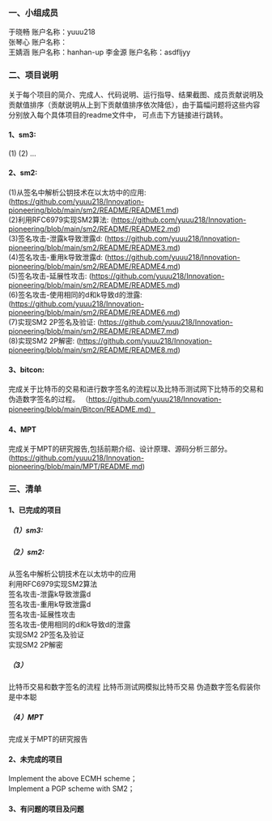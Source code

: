 ### 一、小组成员    
于晓畅  账户名称：yuuu218  
张琴心  账户名称：  
王婧涵  账户名称：hanhan-up
李金源  账户名称：asdfljyy<br>
### 二、项目说明  
关于每个项目的简介、完成人、代码说明、运行指导、结果截图、成员贡献说明及贡献值排序（贡献说明从上到下贡献值排序依次降低），由于篇幅问题将这些内容分别放入每个具体项目的readme文件中，
可点击下方链接进行跳转。  
#### 1、sm3:
(1)
(2)
...
#### 2、sm2:  
(1)从签名中解析公钥技术在以太坊中的应用: (https://github.com/yuuu218/Innovation-pioneering/blob/main/sm2/README/README1.md)    
(2)利用RFC6979实现SM2算法:   (https://github.com/yuuu218/Innovation-pioneering/blob/main/sm2/README/README2.md)  
(3)签名攻击-泄露k导致泄露d:  (https://github.com/yuuu218/Innovation-pioneering/blob/main/sm2/README/README3.md)  
(4)签名攻击-重用k导致泄露d:  (https://github.com/yuuu218/Innovation-pioneering/blob/main/sm2/README/README4.md)  
(5)签名攻击-延展性攻击:  (https://github.com/yuuu218/Innovation-pioneering/blob/main/sm2/README/README5.md)  
(6)签名攻击-使用相同的d和k导致d的泄露:  (https://github.com/yuuu218/Innovation-pioneering/blob/main/sm2/README/README6.md)  
(7)实现SM2 2P签名及验证:  (https://github.com/yuuu218/Innovation-pioneering/blob/main/sm2/README/README7.md)    
(8)实现SM2 2P解密: (https://github.com/yuuu218/Innovation-pioneering/blob/main/sm2/README/README8.md)   
#### 3、bitcon:  
完成关于比特币的交易和进行数字签名的流程以及比特币测试网下比特币的交易和伪造数字签名的过程。
（https://github.com/yuuu218/Innovation-pioneering/blob/main/Bitcon/README.md）

#### 4、MPT<br>
完成关于MPT的研究报告,包括前期介绍、设计原理、源码分析三部分。<br>
(https://github.com/yuuu218/Innovation-pioneering/blob/main/MPT/README.md)<br>
### 三、清单  
#### 1、已完成的项目  
##### （1）sm3:  

##### （2）sm2:  
从签名中解析公钥技术在以太坊中的应用  
利用RFC6979实现SM2算法  
签名攻击-泄露k导致泄露d  
签名攻击-重用k导致泄露d  
签名攻击-延展性攻击  
签名攻击-使用相同的d和k导致d的泄露  
实现SM2 2P签名及验证  
实现SM2 2P解密  
##### （3）
比特币交易和数字签名的流程
比特币测试网模拟比特币交易
伪造数字签名假装你是中本聪
##### （4）MPT<br>
完成关于MPT的研究报告<br>
#### 2、未完成的项目  
Implement the above ECMH scheme；  
Implement a PGP scheme with SM2；  


#### 3、有问题的项目及问题  
